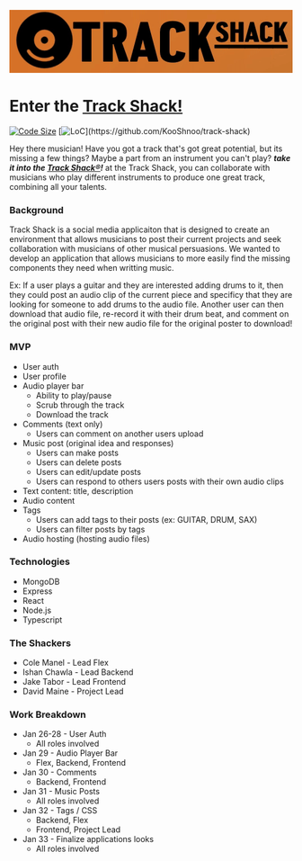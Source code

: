 [![](./frontend/public/logo.gif)](https://track-shack.netlify.app/)
# Enter the [Track Shack!](https://track-shack.netlify.app/)

[![Code Size](https://img.shields.io/github/languages/code-size/KooShnoo/track-shack)](https://github.com/KooShnoo/track-shack)
[![LoC](https://img.shields.io/badge/dynamic/json?url=https%3A%2F%2Fapi.codetabs.com%2Fv1%2Floc%2F%3Fgithub%3DKooShnoo%2Ftrack-shack&query=%24%5B%3F(%40.language%3D%3D%22Total%22)%5D.linesOfCode&label=lines%20of%20code)](https://github.com/KooShnoo/track-shack)



Hey there musician! Have you got a track that's got great potential, but its missing a few things? Maybe a part from an instrument you can't play? ***take it into the [Track Shack®](https://track-shack.netlify.app/)!*** at the Track Shack, you can collaborate with musicians who play different instruments to produce one great track, combining all your talents.

### Background 

Track Shack is a social media applicaiton that is designed to create an environment that allows musicians to post their current projects and seek collaboration with musicians of other musical persuasions. We wanted to develop an application that allows musicians to more easily find the missing components they need when writting music. 


Ex: If a user plays a guitar and they are interested adding drums to it, then they could post an audio clip of the current piece and specificy that they are looking for someone to add drums to the audio file. Another user can then download that audio file, re-record it with their drum beat, and comment on the original post with their new audio file for the original poster to download!


### MVP 

* User auth
* User profile
* Audio player bar
    - Ability to play/pause
    - Scrub through the track
    - Download the track 
* Comments (text only)
    - Users can comment on another users upload 
* Music post (original idea and responses)
    - Users can make posts
    - Users can delete posts 
    - Users can edit/update posts
    - Users can respond to others users posts with their own audio clips
* Text content: title, description
* Audio content
* Tags
    - Users can add tags to their posts (ex: GUITAR, DRUM, SAX)
    - Users can filter posts by tags 
* Audio hosting (hosting audio files)

### Technologies
* MongoDB
* Express
* React 
* Node.js
* Typescript


### The Shackers
* Cole Manel - Lead Flex 
* Ishan Chawla - Lead Backend 
* Jake Tabor - Lead Frontend 
* David Maine - Project Lead

### Work Breakdown 
* Jan 26-28 - User Auth 
    - All roles involved 
* Jan 29 - Audio Player Bar 
    - Flex, Backend, Frontend
* Jan 30 - Comments 
    - Backend, Frontend 
* Jan 31 - Music Posts
    - All roles involved
* Jan 32 - Tags / CSS
    - Backend, Flex 
    - Frontend, Project Lead
* Jan 33 - Finalize applications looks 
    - All roles involved


